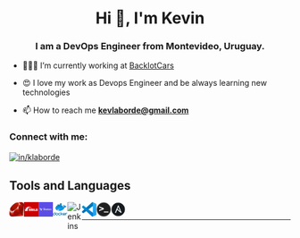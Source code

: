 <h1 align="center">Hi 👋, I'm Kevin</h1>
<h3 align="center">I am a DevOps Engineer from Montevideo, Uruguay.</h3>


- 👨🏻‍💻 I’m currently working at [BacklotCars](https://github.com/Backlot-Cars/)

- 😍 I love my work as Devops Engineer and be always learning new technologies

- 📫 How to reach me **kevlaborde@gmail.com**

<h3 align="left">Connect with me:</h3>
<p align="left">
<a href="https://www.linkedin.com/in/klaborde/" target="blank"><img align="center" src="https://raw.githubusercontent.com/rahuldkjain/github-profile-readme-generator/master/src/images/icons/Social/linked-in-alt.svg" alt="in/klaborde" height="30" width="40" /></a>
  
  ## Tools and Languages
[<img align="left" alt="Ruby" width="26px" src="https://raw.githubusercontent.com/github/explore/80688e429a7d4ef2fca1e82350fe8e3517d3494d/topics/ruby/ruby.png" />][github]
[<img align="left" alt="on Rails" width="26px" src="https://raw.githubusercontent.com/github/explore/80688e429a7d4ef2fca1e82350fe8e3517d3494d/topics/rails/rails.png" />][github]
[<img align="left" alt="Terraform" width="26px" src="https://raw.githubusercontent.com/github/explore/80688e429a7d4ef2fca1e82350fe8e3517d3494d/topics/terraform/terraform.png" />][github]
[<img align="left" alt="Docker" width="26px" src="https://raw.githubusercontent.com/github/explore/80688e429a7d4ef2fca1e82350fe8e3517d3494d/topics/docker/docker.png" />][github]
[<img align="left" alt="Jenkins" width="26px" src="https://www.jenkins.io/images/logos/jenkins/jenkins.svg" />][github]
[<img align="left" alt="Visual Studio Code" width="26px" src="https://raw.githubusercontent.com/github/explore/80688e429a7d4ef2fca1e82350fe8e3517d3494d/topics/visual-studio-code/visual-studio-code.png" />][github]
[<img align="left" alt="Terminal" width="26px" src="https://raw.githubusercontent.com/github/explore/80688e429a7d4ef2fca1e82350fe8e3517d3494d/topics/terminal/terminal.png" />][github]
[<img align="left" alt="Ansible" width="26px" src="https://raw.githubusercontent.com/github/explore/80688e429a7d4ef2fca1e82350fe8e3517d3494d/topics/ansible/ansible.png" />][github]

<br />

[github]: https://github.com/kevlaborde025
  






---

<br />
